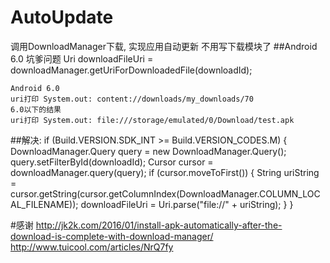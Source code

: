 # AutoUpdate
调用DownloadManager下载, 实现应用自动更新
不用写下载模块了
##Android 6.0 坑爹问题
    Uri downloadFileUri = downloadManager.getUriForDownloadedFile(downloadId);
		
	Android 6.0
	uri打印 System.out: content://downloads/my_downloads/70
	6.0以下的结果
	uri打印 System.out: file:///storage/emulated/0/Download/test.apk
##解决:
    if (Build.VERSION.SDK_INT >= Build.VERSION_CODES.M) {
        DownloadManager.Query query = new DownloadManager.Query();
        query.setFilterById(downloadId);
        Cursor cursor = downloadManager.query(query);
        if (cursor.moveToFirst()) {
            String uriString = cursor.getString(cursor.getColumnIndex(DownloadManager.COLUMN_LOCAL_FILENAME));
            downloadFileUri = Uri.parse("file://" + uriString);
        }
    }


#感谢
http://jk2k.com/2016/01/install-apk-automatically-after-the-download-is-complete-with-download-manager/
http://www.tuicool.com/articles/NrQ7fy
